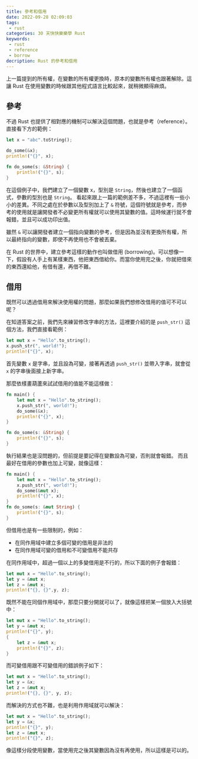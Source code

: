 ```yaml
---
title: 參考和借用
date: 2022-09-28 02:09:03
tags:
 - rust
categories: 30 天快快樂樂學 Rust
keywords:
 - rust
 - reference
 - borrow
decription: Rust 的參考和借用
---
```


上一篇提到的所有權，在變數的所有權更換時，原本的變數所有權也跟著解除。這讓 Rust 在使用變數的時候跟其他程式語言比較起來，就稍微顯得麻煩。

## 參考

不過 Rust 也提供了相對應的機制可以解決這個問題，也就是參考（reference）。直接看下方的範例：

```rust
let x = "abc".toString();

do_some(&x);
println!("{}", x);

fn do_some(s: &String) {
	println!("{}", s);
}
```

在這個例子中，我們建立了一個變數 x，型別是 `String`，然後也建立了一個函式，參數的型別也是 `String`。
看起來跟上一篇的範例差不多，不過這裡有一些小小的差異。不同之處在於參數以及型別加上了 `&` 符號，這個符號就是參考，而參考的使用就是讓開發者不必變更所有權就可以使用其變數的值。這時候運行就不會報錯，並且可以成功印出值。

雖然 `&` 可以讓開發者建立一個指向變數的參考，但是因為並沒有更換所有權，所以最終指向的變數，即使不再使用也不會被丟棄。

在 Rust 的世界中，建立參考這樣的動作也叫做借用 (borrowing)。可以想像一下，假設有人手上有某樣東西，他把東西借給你。而當你使用完之後，你就把借來的東西還給他，有借有還，再借不難。

## 借用

既然可以透過借用來解決使用權的問題，那麼如果我們想修改借用的值可不可以呢？

在知道答案之前，我們先來練習修改字串的方法，這裡要介紹的是 `push_str()` 這個方法，我們直接看範例：

```rust
let mut x = "Hello".to_string();
x.push_str(", world!");
println!("{}", x);
```

首先變數 `x` 是字串，並且設為可變，接著再透過 `push_str()` 並帶入字串，就會從 `x` 的字串後面接上新字串。

那麼依樣畫葫蘆來試試借用的值能不能這樣做：

```rust
fn main() {
    let mut x = "Hello".to_string();
    x.push_str(", world!");
    do_some(&x);
    println!("{}", x);
}

fn do_some(s: &String) {
    println!("{}", s);
}
```

執行結果也是沒問題的，但前提是要記得在變數設為可變，否則就會報錯。
而且最好在借用的參數也加上可變，就像這樣：

```rust
fn main() {
    let mut x = "Hello".to_string();
    x.push_str(", world!");
    do_some(&mut x);
    println!("{}", x);
}
fn do_some(s: &mut String) {
    println!("{}", s);
}
```

但借用也是有一些限制的，例如：

* 在同作用域中建立多個可變的借用是非法的
* 在同作用域可變的借用和不可變借用不能共存

在同作用域中，超過一個以上的多變借用是不行的，所以下面的例子會報錯：

```rust
let mut x = "Hello".to_string();
let y = &mut x;
let z = &mut x;
println!("{}, {}",y, z);
```

既然不能在同個作用域中，那麼只要分開就可以了，就像這樣把某一個放入大括號中：

```rust
let mut x = "Hello".to_string();
let y = &mut x;
println!("{}", y);
{
	let z = &mut x;
    println!("{}", z);
}
```

而可變借用跟不可變借用的錯誤例子如下：

```rust
let mut x = "Hello".to_string();
let y = &x;
let z = &mut x;
println!("{}, {}", y, z);
```

而解決的方式也不難，也是利用作用域就可以解決：

```rust
let mut x = "Hello".to_string();
let y = &x;
println!("{}", y);
let z = &mut x;
println!("{}", z);
```

像這樣分段使用變數，當使用完之後其變數因為沒有再使用，所以這樣是可以的。
